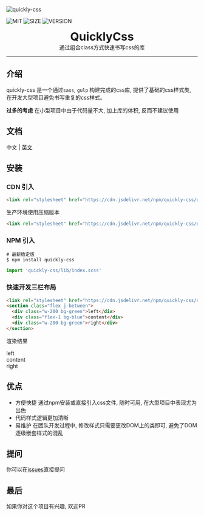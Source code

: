 ![quickly-css](https://zj1024.github.io/quickly-css/images/logo.png)

![MIT](https://img.shields.io/badge/license-MIT-green) ![SIZE](https://img.shields.io/badge/size-60%20kb-blue) ![VERSION](https://img.shields.io/badge/version-1.1.0-orange)

<div style="text-align:center; font-weight: bold; font-size: 30px;">QuicklyCss</div>

<div style="text-align:center;">通过组合class方式快速书写css的库</div>

---

## 介绍

quickly-css 是一个通过`sass`, `gulp` 构建完成的css库, 提供了基础的css样式类, 在开发大型项目避免书写重复的css样式。

**过多的考虑** 在小型项目中由于代码量不大, 加上库的体积, 反而不建议使用

## 文档

中文 | [英文](https://github.com/zj1024/quickly-css/blob/master/README-en.md)

## 安装

### CDN 引入

```html
<link rel="stylesheet" href="https://cdn.jsdelivr.net/npm/quickly-css/dist/quickly-css.css">
```

生产环境使用压缩版本

```html
<link rel="stylesheet" href="https://cdn.jsdelivr.net/npm/quickly-css/dist/quickly-css.min.css">
```

### NPM 引入

```Shell
# 最新稳定版
$ npm install quickly-css
```

```js
import 'quickly-css/lib/index.scss'
```

### 快速开发三栏布局

```html
<link rel="stylesheet" href="https://cdn.jsdelivr.net/npm/quickly-css/dist/quickly-css.css">
<section class="flex j-between">
  <div class="w-200 bg-green">left</div>
  <div class="flex-1 bg-blue">content</div>
  <div class="w-200 bg-green">right</div>
</section>
```

渲染结果

<link rel="stylesheet" href="https://cdn.jsdelivr.net/npm/quickly-css/dist/quickly-css.css">
<section class="flex j-between">
  <div class="w-200 bg-green">left</div>
  <div class="flex-1 bg-blue">content</div>
  <div class="w-200 bg-green">right</div>
</section>

## 优点 ##

- 方便快捷 通过npm安装或直接引入css文件, 随时可用, 在大型项目中表现尤为出色
- 代码样式逻辑更加清晰
- 易维护 在团队开发过程中, 修改样式只需要更改DOM上的类即可, 避免了DOM逐级嵌套样式的混乱

## 提问

你可以在[issues](https://github.com/zj1024/quickly-css/issues)直接提问

## 最后

如果你对这个项目有兴趣, 欢迎PR